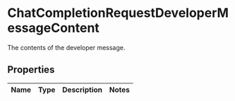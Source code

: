 

# ChatCompletionRequestDeveloperMessageContent

The contents of the developer message.

## Properties

| Name | Type | Description | Notes |
|------------ | ------------- | ------------- | -------------|



